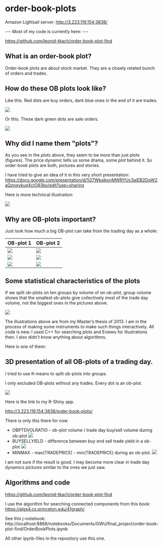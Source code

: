 # order-book-plots

Amazon Lightsail server: http://3.223.119.154:3838/

--- Most of my code is currently here: ---

https://github.com/leonid-tkach/order-book-plot-find

## What is an order-book plot?

Order-book plots are about stock market. They are a closely related bunch of orders and trades.

## How do these OB plots look like?

Like this. Red dots are buy orders, dark blue ones in the end of it are trades.

![](./analysis/2007-10-08_01.jpg)

Or this. These dark green dots are sale orders.

![](./analysis/2007-10-08_02.jpg)

## Why did I name them "plots"?

As you see in the *plots* above, they seem to be more than just plots (figures). The price dynamic tells us some drama, some *plot* behind it. So order-book plots are both, pictures and stories.

I have tried to give an idea of it in this very short presentation: https://docs.google.com/presentation/d/1i27WkaikonMWRYUc3aiEB2DqW2aQznqykuqXclO93ko/edit?usp=sharing

Here is more technical illustration:

![](./analysis/ob-plot.png)

## Why are OB-plots important?

Just look how much a big OB-plot can take from the trading day as a whole:

OB-plot 1|OB-plot 2
---|---
![](./analysis/2007-10-08_01.jpg)|![](./analysis/2007-10-08_02.jpg)
![](./analysis/2007-10-08_012.jpg)|![](./analysis/2007-10-08_022.jpg)
![](./analysis/2007-10-08_013.jpg)|![](./analysis/2007-10-08_023.jpg)

## Some statistical characteristics of the plots

If we split ob-plots on ten groups by volume of *an ob-plot*, group volume shows that the smallest ob-plots give collectively  most of the trade day volume, not the biggest ones in the pictures above.

![](./analysis/ob-plots-by-volume.png)

The illustrations above are from my Master’s thesis of 2013. I am in the process of making some instruments to make such things interactively. All code is new. I used C++ for searching plots and Eviews for illustrations then. I also didn't know anything about algorithms.

Here is one of them:

## 3D presentation of all OB-plots of a trading day.

I tried to use K-means to split ob-plots into groups.

I only excluded OB-plots without any trades. Every dot is an ob-plot. 

![](./analysis/ob-plot-groups.png)

Here is the link to my R-Shiny app. 

http://3.223.119.154:3838/order-book-plots/

There is only this there for now.

- OBPTDVOLRATIO - ob-plot volume / trade day buy/sell volume during ob-plot
![](./analysis/OBPTDVOLRATIO.png)
- BUYSELLYIELD - difference between buy end sell trade yield in a ob-plot
![](./analysis/BUYSELLYIELD.png)
- MINMAX - max(TRADEPRICE) - min(TRADEPRICE) during an ob-plot.
![](./analysis/MINMAXRATIO.png)

I am not sure if the result is good. I may become more clear in trade day dynamics pictures similar to the ones we just saw.

## Algorithms and code

https://github.com/leonid-tkach/order-book-plot-find

I use the algorithm for searching connected components from this book: https://algs4.cs.princeton.edu/41graph/

See this j-notebook: http://localhost:8888/notebooks/Documents/GWU/final_project/order-book-plot-find/OrderBookPlots.ipynb

All other ipynb-files in the repository use this one.